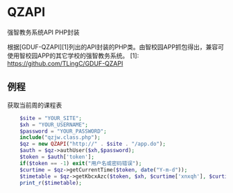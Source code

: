 # QZAPI
强智教务系统API PHP封装

根据[GDUF-QZAPI][1]列出的API封装的PHP类。由智校园APP抓包得出，兼容可使用智校园APP的其它学校的强智教务系统。
[1]: https://github.com/TLingC/GDUF-QZAPI

## 例程
获取当前周的课程表
```php
	$site = "YOUR_SITE";
	$xh = "YOUR_USERNAME";
	$password = "YOUR_PASSWORD";
	include("qzjw.class.php");
	$qz = new QZAPI("http://" . $site . "/app.do");
	$auth = $qz->authUser($xh,$password);
	$token = $auth['token'];
	if($token == -1) exit("用户名或密码错误");
	$curtime = $qz->getCurrentTime($token, date("Y-m-d"));
	$timetable = $qz->getKbcxAzc($token, $xh, $curtime['xnxqh'], $curtime['zc']);
	print_r($timetable);

